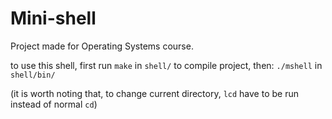 # Mini-shell

Project made for Operating Systems course.

to use this shell, first run
```make``` in ```shell/```
to compile project, then:
```./mshell``` 
in 
```shell/bin/```

(it is worth noting that, to change current directory, ```lcd``` have to be run instead of normal ```cd```)
